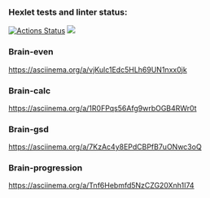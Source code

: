 ### Hexlet tests and linter status:
[![Actions Status](https://github.com/MaksymAfanasiev/frontend-project-lvl1/workflows/hexlet-check/badge.svg)](https://github.com/MaksymAfanasiev/frontend-project-lvl1/actions)
<a href="https://codeclimate.com/github/MaksymAfanasiev/frontend-project-lvl1/maintainability"><img src="https://api.codeclimate.com/v1/badges/f7a2321ec38964647ee5/maintainability" /></a>

### Brain-even
https://asciinema.org/a/vjKulc1Edc5HLh69UN1nxx0jk

### Brain-calc
https://asciinema.org/a/1R0FPqs56Afg9wrbOGB4RWr0t

### Brain-gsd
https://asciinema.org/a/7KzAc4y8EPdCBPfB7uONwc3oQ

### Brain-progression
https://asciinema.org/a/Tnf6Hebmfd5NzCZG20Xnh1I74